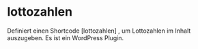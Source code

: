 # lottozahlen
Definiert einen Shortcode [lottozahlen] , um Lottozahlen im Inhalt auszugeben. Es ist ein WordPress Plugin.
